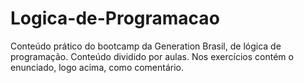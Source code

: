 # Logica-de-Programacao
Conteúdo prático do bootcamp da Generation Brasil, de lógica de programação.
Conteúdo dividido por aulas. Nos exercícios contém o enunciado, logo acima, como comentário.

